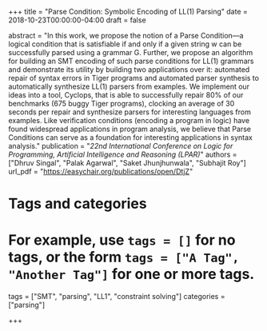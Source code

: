 +++
title = "Parse Condition: Symbolic Encoding of LL(1) Parsing"
date = 2018-10-23T00:00:00-04:00
draft = false

abstract = "In this work, we propose the notion of a Parse Condition—a logical condition that is satisfiable if and only if a given string w can be successfully parsed using a grammar G. Further, we propose an algorithm for building an SMT encoding of such parse conditions for LL(1) grammars and demonstrate its utility by building two applications over it: automated repair of syntax errors in Tiger programs and automated parser synthesis to automatically synthesize LL(1) parsers from examples. We implement our ideas into a tool, Cyclops, that is able to successfully repair 80% of our benchmarks (675 buggy Tiger programs), clocking an average of 30 seconds per repair and synthesize parsers for interesting languages from examples. Like verification conditions (encoding a program in logic) have found widespread applications in program analysis, we believe that Parse Conditions can serve as a foundation for interesting applications in syntax analysis."
publication = "_22nd International Conference on Logic for Programming, Artificial Intelligence and Reasoning (LPAR)_"
authors = ["Dhruv Singal", "Palak Agarwal", "Saket Jhunjhunwala", "Subhajit Roy"]
url_pdf = "https://easychair.org/publications/open/DtjZ"
# Tags and categories
# For example, use `tags = []` for no tags, or the form `tags = ["A Tag", "Another Tag"]` for one or more tags.
tags = ["SMT", "parsing", "LL1", "constraint solving"]
categories = ["parsing"]

+++



